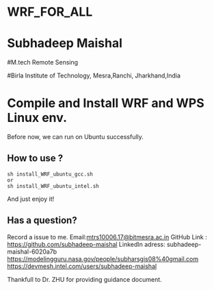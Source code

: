 # WRF_FOR_ALL
# Subhadeep Maishal
#M.tech Remote Sensing

#Birla Institute of Technology, Mesra,Ranchi, Jharkhand,India
# Compile and Install WRF and WPS Linux env.

Before now, we can run on Ubuntu successfully.

## How to use ?

```
sh install_WRF_ubuntu_gcc.sh
or
sh install_WRF_ubuntu_intel.sh
```
And just enjoy it!


## Has a question?

Record a issue to me.
Email:mtrs10006.17@bitmesra.ac.in
GitHub Link : https://github.com/subhadeep-maishal
LinkedIn adress:  subhadeep-maishal-6020a7b
https://modelingguru.nasa.gov/people/subharsgis08%40gmail.com
https://devmesh.intel.com/users/subhadeep-maishal

Thankfull to Dr. ZHU for providing guidance document.

